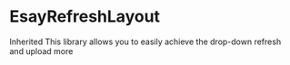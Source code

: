 # EsayRefreshLayout
Inherited This library allows you to easily achieve the drop-down refresh and upload more 
